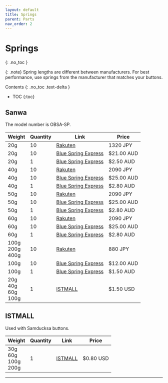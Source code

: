 ```yaml
---
layout: default
title: Springs
parent: Parts
nav_order: 2
---
```


# Springs
{: .no_toc }

{: .note}
Spring lengths are different between manufacturers. For best performance, use springs from the manufacturer that matches your buttons.

Contents
{: .no_toc .text-delta }

- TOC
{:toc}

## Sanwa

The model number is OBSA-SP.

| **Weight**                      | **Quantity** | **Link**                   | **Price**  |
|---------------------------------|--------------|----------------------------|----------- |
| 20g                             | 10           | [Rakuten][R1]              | 1320 JPY   |
| 20g                             | 10           | [Blue Spring Express][B1]  | $21.00 AUD |
| 20g                             | 1            | [Blue Spring Express][B2]  | $2.50 AUD  |
| 40g                             | 10           | [Rakuten][R2]              | 2090 JPY   |
| 40g                             | 10           | [Blue Spring Express][B3]  | $25.00 AUD |
| 40g                             | 1            | [Blue Spring Express][B4]  | $2.80 AUD  |
| 50g                             | 10           | [Rakuten][R3]              | 2090 JPY   |
| 50g                             | 10           | [Blue Spring Express][B5]  | $25.00 AUD |
| 50g                             | 1            | [Blue Spring Express][B6]  | $2.80 AUD  |
| 60g                             | 10           | [Rakuten][R4]              | 2090 JPY   |
| 60g                             | 10           | [Blue Spring Express][B7]  | $25.00 AUD |
| 60g                             | 1            | [Blue Spring Express][B8]  | $2.80 AUD  |
| 100g<br />200g<br />400g        | 10           | [Rakuten][R5]              | 880 JPY    |
| 100g                            | 10           | [Blue Spring Express][B9]  | $12.00 AUD |
| 100g                            | 1            | [Blue Spring Express][B10] | $1.50 AUD  |
| 20g<br />40g<br />60g<br />100g | 1            | [ISTMALL][I1]              | $1.50 USD  |

## ISTMALL

Used with Samducksa buttons.

| **Weight**                       | **Quantity** | **Link**      | **Price**  |
|----------------------------------|--------------|---------------|----------- |
| 30g<br />60g<br />100g<br />200g | 1            | [ISTMALL][I2] | $0.80 USD  |

----

[R1]: https://item.rakuten.co.jp/sanwadenshi/ilumb_218/
[R2]: https://item.rakuten.co.jp/sanwadenshi/ilumb_303/
[R3]: https://item.rakuten.co.jp/sanwadenshi/ilumb_500/
[R4]: https://item.rakuten.co.jp/sanwadenshi/ilumb_300/
[R5]: https://item.rakuten.co.jp/sanwadenshi/ilumb_217/

[B1]: https://bluespringexpress.net/products/20g-springs-x10?variant=43065136644346
[B2]: https://bluespringexpress.net/products/20g-springs-x10?variant=43065136677114
[B3]: https://bluespringexpress.net/products/40g-springs-x10?variant=43065151324410
[B4]: https://bluespringexpress.net/products/40g-springs-x10?variant=43065151291642
[B5]: https://bluespringexpress.net/products/50g-springs-x10?variant=43065137955066
[B6]: https://bluespringexpress.net/products/50g-springs-x10?variant=43065137955066
[B7]: https://bluespringexpress.net/products/60g-springs-x10?variant=43065156305146
[B8]: https://bluespringexpress.net/products/60g-springs-x10?variant=43065156272378
[B9]: https://bluespringexpress.net/products/100g-sanwa-spring-x10?variant=43065132220666
[B10]: https://bluespringexpress.net/products/100g-sanwa-spring-x10?variant=43065132318970

[I1]: https://www.us.istmall.co.kr/Product/Detail/view/pid/411/cid/161
[I2]: https://www.us.istmall.co.kr/Product/Detail/view/pid/64/cid/161